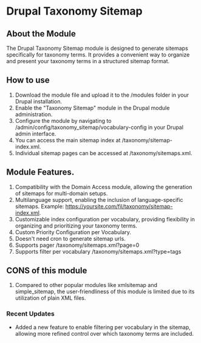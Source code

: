 # Drupal Taxonomy Sitemap 

## About the Module
The Drupal Taxonomy Sitemap module is designed to generate sitemaps specifically for taxonomy terms. It provides a convenient way to organize and present your taxonomy terms in a structured sitemap format.

## How to use
1. Download the module file and upload it to the /modules folder in your Drupal installation.
2. Enable the "Taxonomy Sitemap" module in the Drupal module administration.
3. Configure the module by navigating to /admin/config/taxonomy_sitemap/vocabulary-config in your Drupal admin interface.
4. You can access the main sitemap index at /taxonomy/sitemap-index.xml.
5. Individual sitemap pages can be accessed at /taxonomy/sitemaps.xml.
 

## Module Features.
1. Compatibility with the Domain Access module, allowing the generation of sitemaps for multi-domain setups.
2. Multilanguage support, enabling the inclusion of language-specific sitemaps. Example: https://yoursite.com/fil/taxonomy/sitemap-index.xml.
3. Customizable index configuration per vocabulary, providing flexibility in organizing and prioritizing your taxonomy terms. 
4. Custom Priority Configuration per Vocabulary.
5. Doesn't need cron to generate sitemap urls. 
6. Supports pager /taxonomy/sitemaps.xml?page=0
7. Supports filter per vocabulary /taxonomy/sitemaps.xml?type=tags


## CONS of this module
1. Compared to other popular modules like xmlsitemap and simple_sitemap, the user-friendliness of this module is limited due to its utilization of plain XML files.

### Recent Updates
- Added a new feature to enable filtering per vocabulary in the sitemap, allowing more refined control over which taxonomy terms are included.
